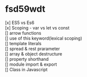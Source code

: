 # fsd59wdt

[x] ES5 vs Es6  
[x] Scoping - var vs let vs const  
[] arrow functions  
[] use of this keyword(lexical scoping)  
[] template literals  
[] spread & rest prarameter  
[] array & object destructure  
[] property shorthand  
[] module import & export  
[] Class in Javascript
